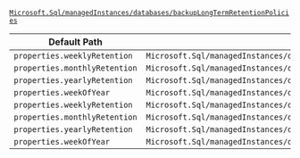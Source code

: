 [`Microsoft.Sql/managedInstances/databases/backupLongTermRetentionPolicies`](https://docs.microsoft.com/en-us/azure/templates/microsoft.sql/managedinstances/databases/backuplongtermretentionpolicies)

| Default Path | Alias |
|---|---|
| `properties.weeklyRetention` | `Microsoft.Sql/managedInstances/databases/backupLongTermRetentionPolicies/default.weeklyRetention` |
| `properties.monthlyRetention` | `Microsoft.Sql/managedInstances/databases/backupLongTermRetentionPolicies/default.monthlyRetention` |
| `properties.yearlyRetention` | `Microsoft.Sql/managedInstances/databases/backupLongTermRetentionPolicies/default.yearlyRetention` |
| `properties.weekOfYear` | `Microsoft.Sql/managedInstances/databases/backupLongTermRetentionPolicies/default.weekOfYear` |
| `properties.weeklyRetention` | `Microsoft.Sql/managedInstances/databases/backupLongTermRetentionPolicies/weeklyRetention` |
| `properties.monthlyRetention` | `Microsoft.Sql/managedInstances/databases/backupLongTermRetentionPolicies/monthlyRetention` |
| `properties.yearlyRetention` | `Microsoft.Sql/managedInstances/databases/backupLongTermRetentionPolicies/yearlyRetention` |
| `properties.weekOfYear` | `Microsoft.Sql/managedInstances/databases/backupLongTermRetentionPolicies/weekOfYear` |

